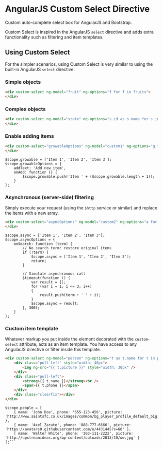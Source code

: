 # AngularJS Custom Select Directive

Custom auto-complete select box for AngularJS and Bootstrap.

Custom Select is inspired in the AngularJS `select` directive and adds extra functionality such as filtering and item templates.

## Using Custom Select

For the simpler scenarios, using Custom Select is very similar to using the built-in AngularJS `select` directive.

### Simple objects

```HTML
<div custom-select ng-model="fruit" ng-options="f for f in fruits">
</div>
```

### Complex objects

```HTML
<div custom-select ng-model="state" ng-options="s.id as s.name for s in states">
</div>
```

### Enable adding items

```HTML
<div custom-select="growableOptions" ng-model="custom1" ng-options="g for g in growable">
</div>
```

```JS
$scope.growable = ['Item 1', 'Item 2', 'Item 3'];
$scope.growableOptions = {
	addText: 'Add new item',
	onAdd: function () {
		$scope.growable.push('Item ' + ($scope.growable.length + 1));
	}
};
```

### Asynchronous (server-side) filtering

Simply execute your request (using the `$http` service or similar) and replace the items with a new array.

```HTML
<div custom-select="asyncOptions" ng-model="custom2" ng-options="a for a in async">
</div>
```

```JS
$scope.async = ['Item 1', 'Item 2', 'Item 3'];
$scope.asyncOptions = {
	onSearch: function (term) {
		// No search term: restore original items
		if (!term) {
			$scope.async = ['Item 1', 'Item 2', 'Item 3'];
			return;
		}
		
		// Simulate asynchronous call
		$timeout(function () {
			var result = [];
			for (var i = 1; i <= 3; i++)
			{
				result.push(term + ' ' + i);
			}
			$scope.async = result;
		}, 300);
	}
};
```

### Custom item template

Whatever markup you put inside the element decorated with the `custom-select` attribute, acts as an item template. You have access to any AngularJS directive or filter inside this template.

```HTML
<div custom-select ng-model="person" ng-options="t as t.name for t in people">
	<div class="pull-left" style="width: 40px">
		<img ng-src="{{ t.picture }}" style="width: 30px" />
	</div>
	<div class="pull-left">
		<strong>{{ t.name }}</strong><br />
		<span>{{ t.phone }}</span>
	</div>
	<div class="clearfix"></div>
</div>
```

```JS
$scope.people = [
	{ name: 'John Doe', phone: '555-123-456', picture: 'http://www.saintsfc.co.uk/images/common/bg_player_profile_default_big.png' },
	{ name: 'Axel Zarate', phone: '888-777-6666', picture: 'https://avatars0.githubusercontent.com/u/4431445?s=60' },
	{ name: 'Walter White', phone: '303-111-2222', picture: 'http://upstreamideas.org/wp-content/uploads/2013/10/ww.jpg' }
];```